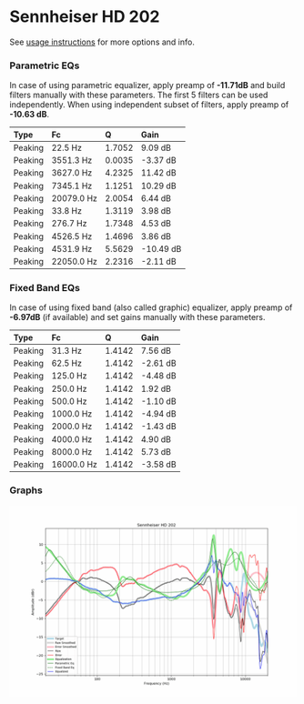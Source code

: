 # Sennheiser HD 202
See [usage instructions](https://github.com/jaakkopasanen/AutoEq#usage) for more options and info.

### Parametric EQs
In case of using parametric equalizer, apply preamp of **-11.71dB** and build filters manually
with these parameters. The first 5 filters can be used independently.
When using independent subset of filters, apply preamp of **-10.63 dB**.

| Type    | Fc         |      Q | Gain      |
|:--------|:-----------|:-------|:----------|
| Peaking | 22.5 Hz    | 1.7052 | 9.09 dB   |
| Peaking | 3551.3 Hz  | 0.0035 | -3.37 dB  |
| Peaking | 3627.0 Hz  | 4.2325 | 11.42 dB  |
| Peaking | 7345.1 Hz  | 1.1251 | 10.29 dB  |
| Peaking | 20079.0 Hz | 2.0054 | 6.44 dB   |
| Peaking | 33.8 Hz    | 1.3119 | 3.98 dB   |
| Peaking | 276.7 Hz   | 1.7348 | 4.53 dB   |
| Peaking | 4526.5 Hz  | 1.4696 | 3.86 dB   |
| Peaking | 4531.9 Hz  | 5.5629 | -10.49 dB |
| Peaking | 22050.0 Hz | 2.2316 | -2.11 dB  |

### Fixed Band EQs
In case of using fixed band (also called graphic) equalizer, apply preamp of **-6.97dB**
(if available) and set gains manually with these parameters.

| Type    | Fc         |      Q | Gain     |
|:--------|:-----------|:-------|:---------|
| Peaking | 31.3 Hz    | 1.4142 | 7.56 dB  |
| Peaking | 62.5 Hz    | 1.4142 | -2.61 dB |
| Peaking | 125.0 Hz   | 1.4142 | -4.48 dB |
| Peaking | 250.0 Hz   | 1.4142 | 1.92 dB  |
| Peaking | 500.0 Hz   | 1.4142 | -1.10 dB |
| Peaking | 1000.0 Hz  | 1.4142 | -4.94 dB |
| Peaking | 2000.0 Hz  | 1.4142 | -1.43 dB |
| Peaking | 4000.0 Hz  | 1.4142 | 4.90 dB  |
| Peaking | 8000.0 Hz  | 1.4142 | 5.73 dB  |
| Peaking | 16000.0 Hz | 1.4142 | -3.58 dB |

### Graphs
![](./Sennheiser%20HD%20202.png)